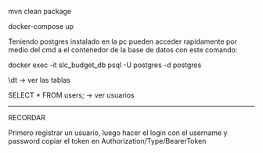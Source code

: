 mvn clean package

docker-compose up

Teniendo postgres instalado en la pc pueden acceder rapidamente por medio del cmd a el contenedor de la base de datos
con este comando:

docker exec -it slc_budget_db  psql -U postgres -d postgres

\dt -> ver las tablas

SELECT * FROM users; -> ver usuarios

***
RECORDAR

Primero registrar un usuario, luego hacer el login con el username y password
copiar el token en Authorization/Type/BearerToken 